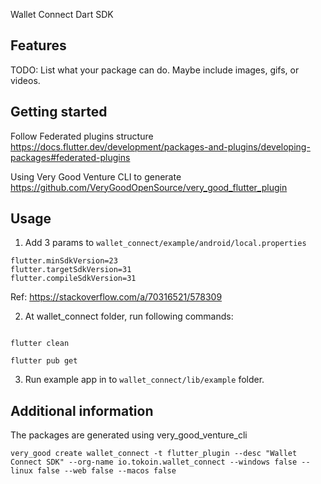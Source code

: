 Wallet Connect Dart SDK

## Features

TODO: List what your package can do. Maybe include images, gifs, or videos.

## Getting started

Follow Federated plugins structure https://docs.flutter.dev/development/packages-and-plugins/developing-packages#federated-plugins

Using Very Good Venture CLI to generate https://github.com/VeryGoodOpenSource/very_good_flutter_plugin

## Usage

1. Add 3 params to `wallet_connect/example/android/local.properties`  

```
flutter.minSdkVersion=23
flutter.targetSdkVersion=31
flutter.compileSdkVersion=31
```

Ref: https://stackoverflow.com/a/70316521/578309

2. At wallet_connect folder, run following commands:

```

flutter clean 

flutter pub get

```

3. Run example app in
to `wallet_connect/lib/example` folder.

## Additional information

The packages are generated using very_good_venture_cli
```
very_good create wallet_connect -t flutter_plugin --desc "Wallet Connect SDK" --org-name io.tokoin.wallet_connect --windows false --linux false --web false --macos false
```
